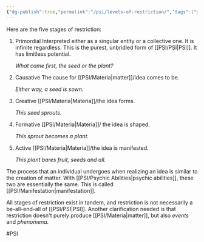 ```yaml
---
{"dg-publish":true,"permalink":"/psi/levels-of-restriction/","tags":["gardenEntry"]}
---
```


Here are the five stages of restriction:

1. Primordial
   Interpreted either as a singular entity or a collective one. It is infinite regardless. This is the purest, unbridled form of [[PSI/PSI\|PSI]]. It has limitless potential. 
   
   *What came first, the seed or the plant?*
   
2. Causative
   The cause for [[PSI/Materia\|matter]]/idea comes to be. 
   
   *Either way, a seed is sown.*
   
3. Creative
   [[PSI/Materia\|Materia]]/the idea forms. 
   
   *This seed sprouts.*
  
4. Formative
   [[PSI/Materia\|Materia]]/ the idea is shaped. 
   
   *This sprout becomes a plant.*

5. Active
   [[PSI/Materia\|Materia]]/the idea is manifested. 
   
   *This plant bares fruit, seeds and all.*


The process that an individual undergoes when realizing an idea is similar to the creation of matter. With [[PSI/Psychic Abilities\|psychic abilities]], these two are essentially the same. This is called [[PSI/Manifestation\|manifestation]].

All stages of restriction exist in tandem, and restriction is not necessarily a be-all-end-all of [[PSI/PSI\|PSI]]. Another clarification needed is that restriction doesn't purely produce [[PSI/Materia\|matter]], but also *events* and *phenomena.* 

#PSI 
